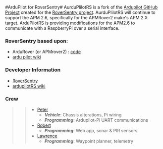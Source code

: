 #ArduPilot for RoverSentry#
AurduPlilotRS is a fork of the [Ardupilot GitHub Project](https://github.com/diydrones/ardupilot) created for the [RoverSentry project](https://github.com/LPRDev/RoverSentry). AurduPlilotRS will continue to support the APM 2.6, specifically for the APMRover2 make's APM 2.X target. ArduPilotRS is providing modifications for the APM2.6 to communicate with a RaspberryPi over a serial interface. 

### RoverSentry based upon: ###
* ArduRover (or APMrover2) : [code](https://github.com/diydrones/ardupilot/tree/master/APMrover2)
* [ardu pilot wiki](http://rover.ardupilot.com)

### Developer Information ###
* [RoverSentry](https://github.com/LPRDev/RoverSentry) 
* [ardupilotRS wiki](https://github.com/LPRDev/ardupilotRS/wiki)

### Crew ###
>> - [Peter](https://github.com/petercr19)
>>   - ***Vehicle***: Chassis alterations, Pi wiring
>>   - ***Programming***: Ardupilot-Pi UART communications
>> - [Robert](https://github.com/rwreinert)
>>   - ***Programming***: Web app, sonar & PIR sensors
>> - [Lawrence](https://github.com/lwreinert)
>>   - ***Programming***: Waypoint planner, telemetry

